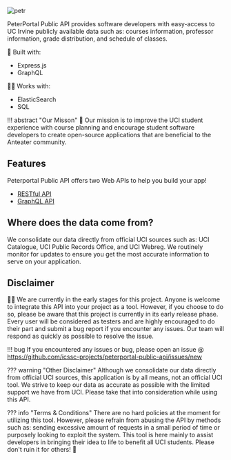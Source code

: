 ![petr](https://github.com/icssc-projects/peterportal-public-api/blob/master/public/images/peterportal-banner-logo.png?raw=true)

PeterPortal Public API provides software developers with easy-access to UC Irvine publicly available data such as: courses information, professor information, grade distribution, and schedule of classes.

🔨 Built with:

* Express.js
* GraphQL

👯‍♂️ Works with:

* ElasticSearch
* SQL

!!! abstract "Our Misson"
    🎇 Our mission is to improve the UCI student experience with course planning and encourage student software developers to create open-source applications that are beneficial to the Anteater community.

## Features

Peterportal Public API offers two Web APIs to help you build your app!  

* [RESTful API](/docs/REST-API/start_here)  
* [GraphQL API](/docs/GraphQL-API/start_here)

## Where does the data come from?

We consolidate our data directly from official UCI sources such as: UCI Catalogue, UCI Public Records Office, and UCI Webreg. We routinely monitor for updates to ensure you get the most accurate information to serve on your application.

## Disclaimer
👩‍💻 We are currently in the early stages for this project. Anyone is welcome to integrate this API into your project as a tool. However, if you choose to do so, please be aware that this project is currently in its early release phase. Every user will be considered as testers and are highly encouraged to do their part and submit a bug report if you encounter any issues. Our team will respond as quickly as possible to resolve the issue. 

!!! bug
    If you encountered any issues or bug, please open an issue @ <https://github.com/icssc-projects/peterportal-public-api/issues/new>


??? warning "Other Disclaimer"
    Although we consolidate our data directly from official UCI sources, this application is by all means, not an official UCI tool. We strive to keep our data as accurate as possible with the limited support we have from UCI. Please take that into consideration while using this API.

??? info "Terms & Conditions"
    There are no hard policies at the moment for utilizing this tool. However, please refrain from abusing the API by methods such as: sending excessive amount of requests in a small period of time or purposely looking to exploit the system. This tool is here mainly to assist developers in bringing their idea to life to benefit all UCI students. Please don't ruin it for others! 🙂
